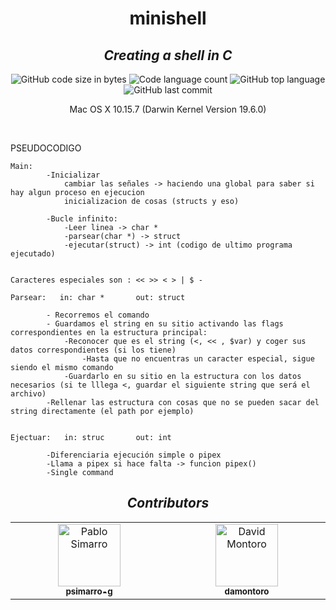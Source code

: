 <h1 align="center">
	minishell
</h1>
<h2 align="center">
	<b><i>Creating a shell in C</i></b><br>
</h2>

<p align="center">
	<img alt="GitHub code size in bytes" src="https://img.shields.io/github/languages/code-size/psimarro-g/minishell?color=lightblue" />
	<img alt="Code language count" src="https://img.shields.io/github/languages/count/psimarro-g/minishell?color=yellow" />
	<img alt="GitHub top language" src="https://img.shields.io/github/languages/top/psimarro-g/minishell?color=blue" />
	<img alt="GitHub last commit" src="https://img.shields.io/github/last-commit/psimarro-g/minishell?color=green" />
</p>

<p align="center">
	Mac OS X 10.15.7 (Darwin Kernel Version 19.6.0)<br>
</p>

<br>


PSEUDOCODIGO

    Main:  
            -Inicializar
                cambiar las señales -> haciendo una global para saber si hay algun proceso en ejecucion
                inicializacion de cosas (structs y eso)

            -Bucle infinito:
                -Leer linea -> char *
                -parsear(char *) -> struct
                -ejecutar(struct) -> int (codigo de ultimo programa ejecutado)


    Caracteres especiales son : << >> < > | $ -

    Parsear:   in: char *       out: struct

            - Recorremos el comando
            - Guardamos el string en su sitio activando las flags correspondientes en la estructura principal:
                -Reconocer que es el string (<, << , $var) y coger sus datos correspondientes (si los tiene)
                    -Hasta que no encuentras un caracter especial, sigue siendo el mismo comando
                -Guardarlo en su sitio en la estructura con los datos necesarios (si te lllega <, guardar el siguiente string que será el archivo)
            -Rellenar las estructura con cosas que no se pueden sacar del string directamente (el path por ejemplo)

    
    Ejectuar:   in: struc       out: int

            -Diferenciaria ejecución simple o pipex
            -Llama a pipex si hace falta -> funcion pipex()
            -Single command

<h2 align="center">
	<b><i>Contributors</i></b><br>
</h2>

<!-- ALL-CONTRIBUTORS-LIST:START - Do not remove or modify this section -->
<!-- prettier-ignore-start -->
<!-- markdownlint-disable -->
<table align="center">
  <tbody>
	<td align="center" valign="top" width="14.28%"><a href="https://github.com/psimarro-g"><img src="https://avatars.githubusercontent.com/u/94054765?v=4" width="100px;" alt="Pablo Simarro"/><br /><sub><b>psimarro-g</b></sub></a><br /></td>
	<td align="center" valign="top" width="14.28%"><a href="https://github.com/damontoro"><img src="https://avatars.githubusercontent.com/u/57947618?v=4" width="100px;" alt="David Montoro"/><br /><sub><b>damontoro</b></sub></a><br /></td>
  </tbody>
</table>

<!-- markdownlint-restore -->
<!-- prettier-ignore-end -->

<!-- ALL-CONTRIBUTORS-LIST:END -->
